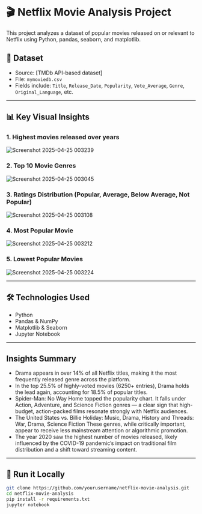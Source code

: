 # 🎬 Netflix Movie Analysis Project

This project analyzes a dataset of popular movies released on or relevant to Netflix using Python, pandas, seaborn, and matplotlib.

## 📁 Dataset

- Source: [TMDb API-based dataset]
- File: `mymoviedb.csv`
- Fields include: `Title`, `Release_Date`, `Popularity`, `Vote_Average`, `Genre`, `Original_Language`, etc.

---

## 📊 Key Visual Insights

### 1. Highest movies released over years
![Screenshot 2025-04-25 003239](https://github.com/user-attachments/assets/c8958521-e145-4d54-8567-61e9b3090663)


### 2. Top 10 Movie Genres
![Screenshot 2025-04-25 003045](https://github.com/user-attachments/assets/3f35e0d2-50d0-4527-9fb0-8e6683f8b362)


### 3. Ratings Distribution (Popular, Average, Below Average, Not Popular)
![Screenshot 2025-04-25 003108](https://github.com/user-attachments/assets/b712d560-548f-4937-86d3-d64d9a25c956)


### 4. Most Popular Movie
![Screenshot 2025-04-25 003212](https://github.com/user-attachments/assets/84154650-277b-4a05-a584-b34f9a9ce3e8)

### 5. Lowest Popular Movies
![Screenshot 2025-04-25 003224](https://github.com/user-attachments/assets/b8bf5924-0ae6-4939-be47-0d4b81edff65)




---

## 🛠 Technologies Used

- Python
- Pandas & NumPy
- Matplotlib & Seaborn
- Jupyter Notebook

---

##  Insights Summary

- Drama appears in over 14% of all Netflix titles, making it the most frequently released genre across the platform.
- In the top 25.5% of highly-voted movies (6250+ entries), Drama holds the lead again, accounting for 18.5% of popular titles.
- Spider-Man: No Way Home topped the popularity chart. It falls under Action, Adventure, and Science Fiction genres — a clear sign that high-budget, action-packed films 
  resonate strongly with Netflix audiences.
- The United States vs. Billie Holiday: Music, Drama, History and Threads: War, Drama, Science Fiction
  These genres, while critically important, appear to receive less mainstream attention or algorithmic promotion.
- The year 2020 saw the highest number of movies released, likely influenced by the COVID-19 pandemic’s impact on traditional film distribution and a shift toward streaming 
 content.


---

## 🚀 Run it Locally

```bash
git clone https://github.com/yourusername/netflix-movie-analysis.git
cd netflix-movie-analysis
pip install -r requirements.txt
jupyter notebook
